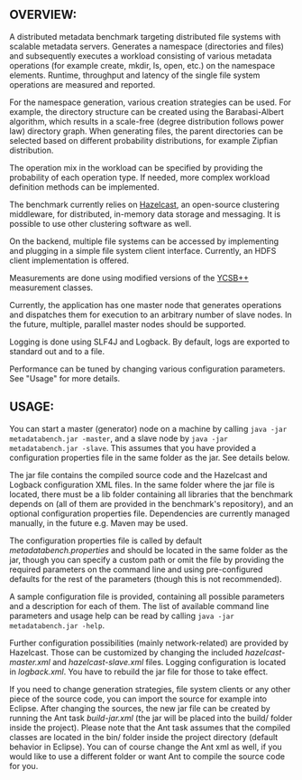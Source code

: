OVERVIEW:
---------

A distributed metadata benchmark targeting distributed file systems with scalable metadata servers. Generates a namespace (directories and files) and subsequently executes a workload consisting of various metadata operations (for example create, mkdir, ls, open, etc.) on the namespace elements. Runtime, throughput and latency of the single file system operations are measured and reported.

For the namespace generation, various creation strategies can be used. For example, the directory structure can be created using the Barabasi-Albert algorithm, which results in a scale-free (degree distribution follows power law) directory graph. When generating files, the parent directories can be selected based on different probability distributions, for example Zipfian distribution.

The operation mix in the workload can be specified by providing the probability of each operation type. If needed, more complex workload definition methods can be implemented.

The benchmark currently relies on [Hazelcast](http://www.hazelcast.org/), an open-source clustering middleware, for distributed, in-memory data storage and messaging. It is possible to use other clustering software as well.

On the backend, multiple file systems can be accessed by implementing and plugging in a simple file system client interface. Currently, an HDFS client implementation is offered.

Measurements are done using modified versions of the [YCSB++](http://www.pdl.cmu.edu/ycsb++/index.shtml) measurement classes.

Currently, the application has one master node that generates operations and dispatches them for execution to an arbitrary number of slave nodes. In the future, multiple, parallel master nodes should be supported.

Logging is done using SLF4J and Logback. By default, logs are exported to standard out and to a file.

Performance can be tuned by changing various configuration parameters. See "Usage" for more details.

USAGE:
------

You can start a master (generator) node on a machine by calling `java -jar metadatabench.jar -master`, and a slave node by `java -jar metadatabench.jar -slave`. This assumes that you have provided a configuration properties file in the same folder as the jar. See details below.

The jar file contains the compiled source code and the Hazelcast and Logback configuration XML files. In the same folder where the jar file is located, there must be a lib folder containing all libraries that the benchmark depends on (all of them are provided in the benchmark's repository), and an optional configuration properties file. Dependencies are currently managed manually, in the future e.g. Maven may be used.

The configuration properties file is called by default *metadatabench.properties* and should be located in the same folder as the jar, though you can specify a custom path or omit the file by providing the required parameters on the command line and using pre-configured defaults for the rest of the parameters (though this is not recommended).

A sample configuration file is provided, containing all possible parameters and a description for each of them. The list of available command line parameters and usage help can be read by calling `java -jar metadatabench.jar -help`.

Further configuration possibilities (mainly network-related) are provided by Hazelcast. Those can be customized by changing the included *hazelcast-master.xml* and *hazelcast-slave.xml* files. Logging configuration is located in *logback.xml*. You have to rebuild the jar file for those to take effect.

If you need to change generation strategies, file system clients or any other piece of the source code, you can import the source for example into Eclipse. After changing the sources, the new jar file can be created by running the Ant task *build-jar.xml* (the jar will be placed into the build/ folder inside the project). Please note that the Ant task assumes that the compiled classes are located in the bin/ folder inside the project directory (default behavior in Eclipse). You can of course change the Ant xml as well, if you would like to use a different folder or want Ant to compile the source code for you.
